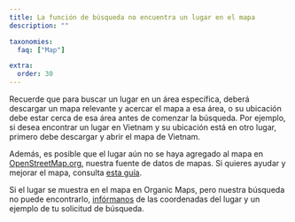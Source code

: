 ```yaml
---
title: La función de búsqueda no encuentra un lugar en el mapa
description: ""

taxonomies:
  faq: ["Map"]

extra:
  order: 30
---
```


Recuerde que para buscar un lugar en un área específica, deberá descargar un mapa relevante y acercar el mapa a esa área, o su ubicación debe estar cerca de esa área antes de comenzar la búsqueda. Por ejemplo, si desea encontrar un lugar en Vietnam y su ubicación está en otro lugar, primero debe descargar y abrir el mapa de Vietnam.

Además, es posible que el lugar aún no se haya agregado al mapa en [OpenStreetMap.org](https://www.openstreetmap.org/), nuestra fuente de datos de mapas. Si quieres ayudar y mejorar el mapa, consulta [esta guía](https://wiki.openstreetmap.org/wiki/ES:Contribuir_a_los_datos_del_mapa).

Si el lugar se muestra en el mapa en Organic Maps, pero nuestra búsqueda no puede encontrarlo, [infórmanos](mailto:support@organicmaps.app) de las coordenadas del lugar y un ejemplo de tu solicitud de búsqueda.
